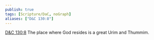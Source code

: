 ```yaml
---
publish: true
tags: [Scripture/DaC, noGraph]
aliases: ["D&C 130:8"]
---
```

[D&C 130:8](https://churchofjesuschrist.org/study/scriptures/dc-testament/dc/130?lang=eng&id=p8#p8) The place where God resides is a great Urim and Thummim.
